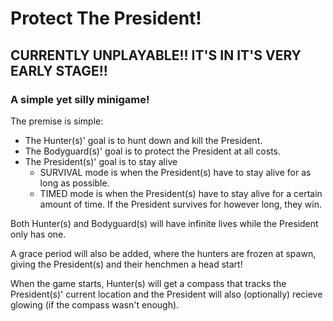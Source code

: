 # Protect The President!
## CURRENTLY UNPLAYABLE!! IT'S IN IT'S VERY EARLY STAGE!!

### A simple yet silly minigame!

The premise is simple:

- The Hunter(s)' goal is to hunt down and kill the President.
- The Bodyguard(s)' goal is to protect the President at all costs.
- The President(s)' goal is to stay alive
  - SURVIVAL mode is when the President(s) have to stay alive for as long as possible.
  - TIMED mode is when the President(s) have to stay alive for a certain amount of time. If the President survives for however long, they win.

Both Hunter(s) and Bodyguard(s) will have infinite lives while the President only has one.

A grace period will also be added, where the hunters are frozen at spawn, giving the President(s) and their henchmen a head start!

When the game starts, Hunter(s) will get a compass that tracks the President(s)' current location and the President will also (optionally) recieve glowing (if the compass wasn't enough).
